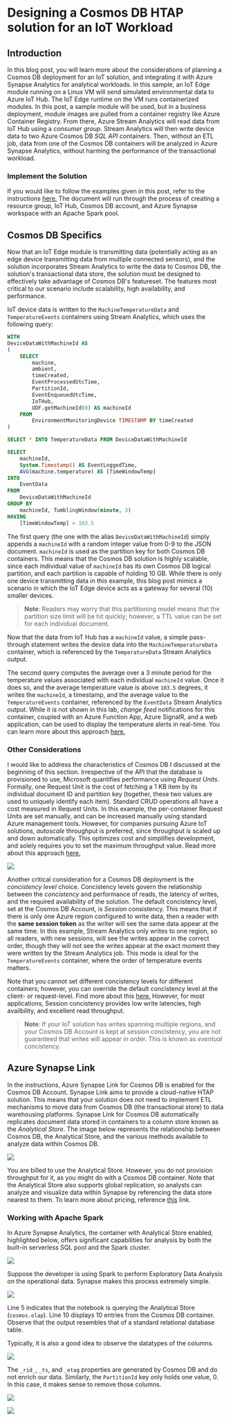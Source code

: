 # Designing a Cosmos DB HTAP solution for an IoT Workload

## Introduction

In this blog post, you will learn more about the considerations of planning a Cosmos DB deployment for an IoT solution, and integrating it with Azure Synapse Analytics for analytical workloads. In this sample, an IoT Edge module running on a Linux VM will send simulated environmental data to Azure IoT Hub. The IoT Edge runtime on the VM runs containerized modules. In this post, a sample module will be used, but in a business deployment, module images are pulled from a container registry like Azure Container Registry. From there, Azure Stream Analytics will read data from IoT Hub using a *consumer group*. Stream Analytics will then write device data to two Azure Cosmos DB *SQL API* containers. Then, without an ETL job, data from one of the Cosmos DB containers will be analyzed in Azure Synapse Analytics, without harming the performance of the transactional workload.

### Implement the Solution

If you would like to follow the examples given in this post, refer to the instructions [here.]() The document will run through the process of creating a resource group, IoT Hub, Cosmos DB account, and Azure Synapse workspace with an Apache Spark pool.

## Cosmos DB Specifics

Now that an IoT Edge module is transmitting data (potentially acting as an edge device transmitting data from multiple connected sensors), and the solution incorporates Stream Analytics to write the data to Cosmos DB, the solution's transactional data store, the solution must be designed to effectively take advantage of Cosmos DB's featureset. The features most critical to our scenario include scalability, high availability, and performance.

IoT device data is written to the `MachineTemperatureData` and `TemperatureEvents` containers using Stream Analytics, which uses the following query:

```sql
WITH 
DeviceDataWithMachineId AS 
(
    SELECT
        machine,
        ambient,
        timeCreated,
        EventProcessedUtcTime,
        PartitionId,
        EventEnqueuedUtcTime,
        IoTHub,
        UDF.getMachineId(0) AS machineId
    FROM
        EnvironmentMonitoringDevice TIMESTAMP BY timeCreated
)

SELECT * INTO TemperatureData FROM DeviceDataWithMachineId

SELECT 
    machineId,
    System.Timestamp() AS EventLoggedTime,
    AVG(machine.temperature) AS [TimeWindowTemp]
INTO 
    EventData
FROM 
    DeviceDataWithMachineId
GROUP BY 
    machineId, TumblingWindow(minute, 3)
HAVING
    [TimeWindowTemp] > 103.5
```

The first query (the one with the alias `DeviceDataWithMachineId`) simply appends a `machineId` with a random integer value from 0-9 to the JSON document. `machineId` is used as the partition key for both Cosmos DB containers. This means that the Cosmos DB solution is highly scalable, since each individual value of `machineId` has its own Cosmos DB logical partition, and each partition is capable of holding 10 GB. While there is only one device transmitting data in this example, this blog post mimics a scenario in which the IoT Edge device acts as a gateway for several (10) smaller devices. 

>**Note**: Readers may worry that this partitioning model means that the partition size limit will be hit quickly; however, a TTL value can be set for each individual document.

Now that the data from IoT Hub has a `machineId` value, a simple pass-through statement writes the device data into the `MachineTemperatureData` container, which is referenced by the `TemperatureData` Stream Analytics output.

The second query computes the average over a 3 minute period for the temperature values associated with each individual `machineId` value. Once it does so, and the average temperature value is above `103.5` degrees, it writes the `machineId`, a timestamp, and the average value to the `TemperatureEvents` container, referenced by the `EventData` Stream Analytics output. While it is not shown in this lab, *change feed* notifications for this container, coupled with an Azure Function App, Azure SignalR, and a web application, can be used to display the temperature alerts in real-time. You can learn more about this approach [here.](https://anthonychu.ca/post/cosmosdb-real-time-azure-functions-signalr-service/)

### Other Considerations

I would like to address the characteristics of Cosmos DB I discussed at the beginning of this section. Irrespective of the API that the database is provisioned to use, Microsoft quantifies performance using *Request Units*. Formally, one Request Unit is the cost of fetching a 1 KB item by its individual document ID and partition key (together, these two values are used to uniquely identify each item). Standard CRUD operations all have a cost measured in Request Units. In this example, the per-container Request Units are set manually, and can be increased manually using standard Azure management tools. However, for companies pursuing Azure IoT solutions, *autoscale* throughput is preferred, since throughput is scaled up and down automatically. This optimizes cost and simplifies development, and solely requires you to set the maximum throughput value. Read more about this approach [here.](https://docs.microsoft.com/en-us/azure/cosmos-db/provision-throughput-autoscale)

![](./media/request-units.png)

Another critical consideration for a Cosmos DB deployment is the *concistency level* choice. Concistency levels govern the relationship between the *concistency* and performance of reads, the latency of writes, and the required availability of the solution. The default concistency level, set at the Cosmos DB Account, is *Session* consistency. This means that if there is only one Azure region configured to write data, then a reader with the **same session token** as the writer will see the same data appear at the same time. In this example, Stream Analytics only writes to one region, so all readers, with new sessions, will see the writes appear in the correct order, though they will not see the writes appear at the exact moment they were written by the Stream Analytics job. This mode is ideal for the `TemperatureEvents` container, where the order of temperature events matters.

Note that you cannot set different concistency levels for different containers; however, you can override the default concistency level at the client- or request-level. Find more about this [here.](https://docs.microsoft.com/en-us/azure/cosmos-db/how-to-manage-consistency?tabs=portal%2Cdotnetv2%2Capi-async#override-the-default-consistency-level) However, for most applications, Session concistency provides low write latencies, high availbility, and excellent read throughput.

>**Note**: If your IoT solution has writes spanning multiple regions, and your Cosmos DB Account is kept at session concistency, you are not guaranteed that writes will appear in order. This is known as *eventual* concistency.

## Azure Synapse Link

In the instructions, Azure Synapse Link for Cosmos DB is enabled for the Cosmos DB Account. Synapse Link aims to provide a cloud-native HTAP solution. This means that your solution does not need to implement ETL mechanisms to move data from Cosmos DB (the transactional store) to data warehousing platforms. Synapse Link for Cosmos DB automatically replicates document data stored in containers to a column store known as the *Analytical Store*. The image below represents the relationship between Cosmos DB, the Analytical Store, and the various methods available to analyze data within Cosmos DB.

![](./media/synapse-analytics-cosmos-db-architecture.png)

You are billed to use the Analytical Store. However, you do not provision throughput for it, as you might do with a Cosmos DB container. Note that the Analytical Store also supports global replication, so analysts can analyze and visualize data within Synapse by referencing the data store nearest to them. To learn more about pricing, reference [this](https://docs.microsoft.com/en-us/azure/cosmos-db/analytical-store-introduction#analytical-store-pricing) link.

### Working with Apache Spark

In Azure Synapse Analytics, the container with Analytical Store enabled, highlighted below, offers significant capabilities for analysis by both the built-in serverless SQL pool and the Spark cluster.

![](./media/analytical-store-container.png)

Suppose the developer is using Spark to perform Exploratory Data Analysis on the operational data. Synapse makes this process extremely simple.

![](./media/load-cosmos-into-spark.png)

Line 5 indicates that the notebook is querying the Analytical Store (`cosmos.olap`). Line 10 displays 10 entries from the Cosmos DB container. Observe that the output resembles that of a standard relational database table. 

Typically, it is also a good idea to observe the datatypes of the columns.

![](./media/print-schema.png)

The `_rid_`, `_ts`, and `_etag` properties are generated by Cosmos DB and do not enrich our data. Similarly, the `PartitionId` key only holds one value, 0. In this case, it makes sense to remove those columns.

![](./media/check-distinct-values-spark.png)

![](./media/drop-cols.png)
